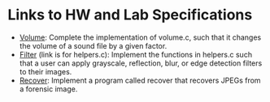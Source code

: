 # Links to HW and Lab Specifications
* [Volume](https://cs50.harvard.edu/x/2023/labs/4/volume/): Complete the implementation of volume.c, such that it changes the volume of a sound file by a given factor.
* [Filter](https://cs50.harvard.edu/x/2023/psets/4/filter/more/) (link is for helpers.c): Implement the functions in helpers.c such that a user can apply grayscale, reflection, blur, or edge detection filters to their images.
* [Recover](https://cs50.harvard.edu/x/2023/psets/4/recover/): Implement a program called recover that recovers JPEGs from a forensic image.
